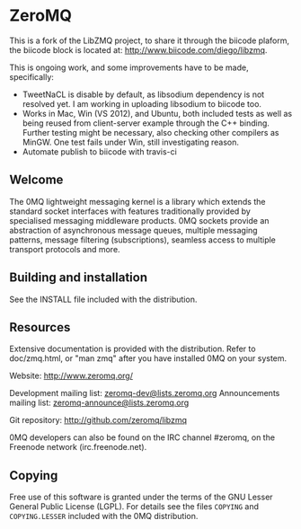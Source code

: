 # ZeroMQ

This is a fork of the LibZMQ project, to share it through the biicode plaform, the biicode block is located at: http://www.biicode.com/diego/libzmq.

This is ongoing work, and some improvements have to be made, specifically:
- TweetNaCL is disable by default, as libsodium dependency is not resolved yet. I am working in uploading libsodium to biicode too.
- Works in Mac, Win (VS 2012), and Ubuntu, both included tests as well as being reused from client-server example through the C++ binding. Further testing might be necessary, also checking other compilers as MinGW. One test fails under Win, still investigating reason.
- Automate publish to biicode with travis-ci



## Welcome

The 0MQ lightweight messaging kernel is a library which extends the
standard socket interfaces with features traditionally provided by
specialised messaging middleware products. 0MQ sockets provide an
abstraction of asynchronous message queues, multiple messaging patterns,
message filtering (subscriptions), seamless access to multiple transport
protocols and more.


## Building and installation

See the INSTALL file included with the distribution.

## Resources

Extensive documentation is provided with the distribution. Refer to
doc/zmq.html, or "man zmq" after you have installed 0MQ on your system.

Website: http://www.zeromq.org/

Development mailing list: zeromq-dev@lists.zeromq.org
Announcements mailing list: zeromq-announce@lists.zeromq.org

Git repository: http://github.com/zeromq/libzmq

0MQ developers can also be found on the IRC channel #zeromq, on the
Freenode network (irc.freenode.net).

## Copying

Free use of this software is granted under the terms of the GNU Lesser General
Public License (LGPL). For details see the files `COPYING` and `COPYING.LESSER`
included with the 0MQ distribution.
